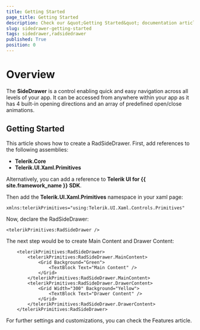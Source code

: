 ```yaml
---
title: Getting Started
page_title: Getting Started
description: Check our &quot;Getting Started&quot; documentation article for RadSideDrawer for UWP control.
slug: sidedrawer-getting-started
tags: sidedrawer,radsidedrawer
published: True
position: 0
---
```


# Overview

The **SideDrawer** is a control enabling quick and easy navigation across all levels of your app. It can be accessed from anywhere within your app as it has 4 built-in opening directions and an array of predefined open/close animations.

## Getting Started

This article shows how to create a RadSideDrawer. First, add references to the following assemblies:

* **Telerik.Core**
* **Telerik.UI.Xaml.Primitives**

Alternatively, you can add a reference to **Telerik UI for {{ site.framework_name }} SDK**.

Then add the **Telerik.UI.Xaml.Primitives** namespace in your xaml page:

	xmlns:telerikPrimitives="using:Telerik.UI.Xaml.Controls.Primitives"

Now, declare the RadSideDrawer:

	<telerikPrimitives:RadSideDrawer />

The next step would be to create Main Content and Drawer Content:

        <telerikPrimitives:RadSideDrawer>
            <telerikPrimitives:RadSideDrawer.MainContent>
                <Grid Background="Green">
                    <TextBlock Text="Main Content" />
                </Grid>
            </telerikPrimitives:RadSideDrawer.MainContent>
            <telerikPrimitives:RadSideDrawer.DrawerContent>
                <Grid Width="300" Background="Yellow">
                    <TextBlock Text="Drawer Content" />
                </Grid>
            </telerikPrimitives:RadSideDrawer.DrawerContent>
        </telerikPrimitives:RadSideDrawer>

For further settings and customizations, you can check  the Features article.

